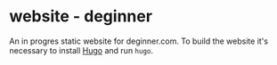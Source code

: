 website - deginner
=======

An in progres static website for deginner.com. To build the website it's necessary to install [Hugo](http://gohugo.io/) and run `hugo`.
